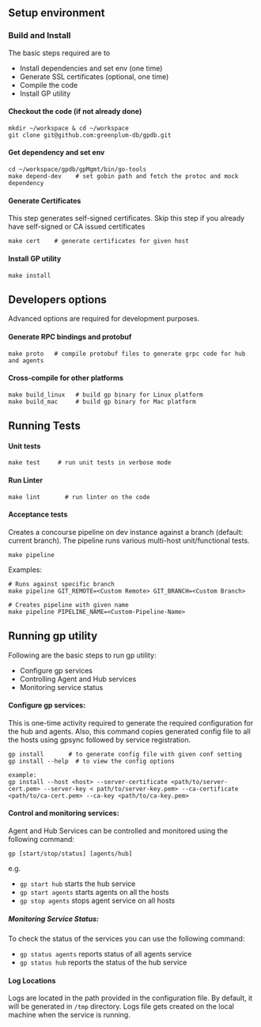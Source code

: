 ## Setup environment

### Build and Install
The basic steps required are to
- Install dependencies and set env (one time)
- Generate SSL certificates (optional, one time)
- Compile the code
- Install GP utility

#### Checkout the code (if not already done)
```
mkdir ~/workspace & cd ~/workspace
git clone git@github.com:greenplum-db/gpdb.git
```

#### Get dependency and set env
```
cd ~/workspace/gpdb/gpMgmt/bin/go-tools
make depend-dev    # set gobin path and fetch the protoc and mock dependency
```

#### Generate Certificates
This step generates self-signed certificates. Skip this step if you already have
self-signed or CA issued certificates
```
make cert    # generate certificates for given host
```

#### Install GP utility
```
make install
```

## Developers options
Advanced options are required for development purposes.

#### Generate RPC bindings and protobuf
```
make proto   # compile protobuf files to generate grpc code for hub and agents
```

#### Cross-compile for other platforms
```
make build_linux   # build gp binary for Linux platform
make build_mac     # build gp binary for Mac platform
```
## Running Tests

#### Unit tests
```
make test     # run unit tests in verbose mode
```
#### Run Linter
```
make lint       # run linter on the code
```

#### Acceptance tests
Creates a concourse pipeline on dev instance against a branch (default: current branch).
The pipeline runs various multi-host unit/functional tests.
```
make pipeline
```
Examples:
```
# Runs against specific branch
make pipeline GIT_REMOTE=<Custom Remote> GIT_BRANCH=<Custom Branch>

# Creates pipeline with given name
make pipeline PIPELINE_NAME=<Custom-Pipeline-Name> 
```

## Running gp utility
Following are the basic steps to run gp utility:
- Configure gp services
- Controlling Agent and Hub services
- Monitoring service status

#### Configure gp services:
This is one-time activity required to generate the required configuration
for the hub and agents. Also, this command copies generated config file to all
the hosts using gpsync followed by service registration.

```
gp install       # to generate config file with given conf setting
gp install --help  # to view the config options

example:
gp install --host <host> --server-certificate <path/to/server-cert.pem> --server-key < path/to/server-key.pem> --ca-certificate <path/to/ca-cert.pem> --ca-key <path/to/ca-key.pem>
```

#### Control and monitoring services:
Agent and Hub Services can be controlled and monitored using the following command:
```
gp [start/stop/status] [agents/hub]
```
e.g.
- `gp start hub` starts the hub service
- `gp start agents` starts agents on all the hosts
- `gp stop agents` stops agent service on all hosts

##### Monitoring Service Status:
To check the status of the services you can use the following command:
- `gp status agents` reports status of all agents service
- `gp status hub` reports the status of the hub service

#### Log Locations
Logs are located in the path provided in the configuration file.
By default, it will be generated in `/tmp` directory.
Logs file gets created on the local machine when the service is running. 
